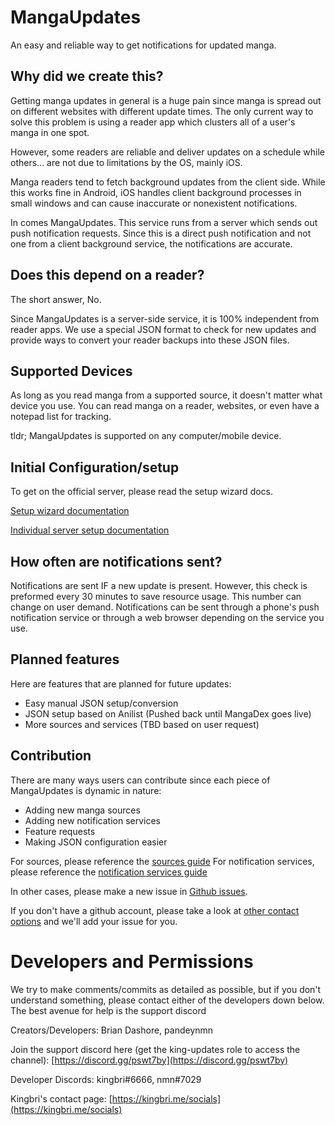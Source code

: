 # MangaUpdates

An easy and reliable way to get notifications for updated manga.

## Why did we create this?

Getting manga updates in general is a huge pain since manga is spread out on different websites with different update times. The only current way to solve this problem is using a reader app which clusters all of a user's manga in one spot.

However, some readers are reliable and deliver updates on a schedule while others... are not due to limitations by the OS, mainly iOS.

Manga readers tend to fetch background updates from the client side. While this works fine in Android, iOS handles client background processes in small windows and can cause inaccurate or nonexistent notifications.

In comes MangaUpdates. This service runs from a server which sends out push notification requests. Since this is a direct push notification and not one from a client background service, the notifications are accurate.

## Does this depend on a reader?

The short answer, No.

Since MangaUpdates is a server-side service, it is 100% independent from reader apps. We use a special JSON format to check for new updates and provide ways to convert your reader backups into these JSON files.

## Supported Devices

As long as you read manga from a supported source, it doesn't matter what device you use. You can read manga on a reader, websites, or even have a notepad list for tracking.

tldr; MangaUpdates is supported on any computer/mobile device.

## Initial Configuration/setup

To get on the official server, please read the setup wizard docs.

[Setup wizard documentation](https://github.com/bdashore3/MangaUpdates/blob/default/setup-wizard/README.md)

[Individual server setup documentation](https://github.com/bdashore3/MangaUpdates/blob/default/server/README.md)

## How often are notifications sent?

Notifications are sent IF a new update is present. However, this check is preformed every 30 minutes to save resource usage. This number can change on user demand. Notifications can be sent through a phone's push notification service or through a web browser depending on the service you use.

## Planned features

Here are features that are planned for future updates:

-   Easy manual JSON setup/conversion
-   JSON setup based on Anilist (Pushed back until MangaDex goes live)
-   More sources and services (TBD based on user request)

## Contribution

There are many ways users can contribute since each piece of MangaUpdates is dynamic in nature:

-   Adding new manga sources
-   Adding new notification services
-   Feature requests
-   Making JSON configuration easier

For sources, please reference the [sources guide](https://github.com/bdashore3/MangaUpdates/blob/default/server/src/SourceUpdates/README.md)
For notification services, please reference the [notification services guide](https://github.com/bdashore3/MangaUpdates/blob/default/server/src/NotificationServices/README.md)

In other cases, please make a new issue in [Github issues](https://github.com/bdashore3/MangaUpdates/issues).

If you don't have a github account, please take a look at [other contact options](#developers-and-permissions) and we'll add your issue for you.

# Developers and Permissions

We try to make comments/commits as detailed as possible, but if you don't understand something, please contact either of the developers down below. The best avenue for help is the support discord

Creators/Developers: Brian Dashore, pandeynmn

Join the support discord here (get the king-updates role to access the channel): [https://discord.gg/pswt7by](https://discord.gg/pswt7by)

Developer Discords: kingbri#6666, nmn#7029

Kingbri's contact page: [https://kingbri.me/socials](https://kingbri.me/socials)
